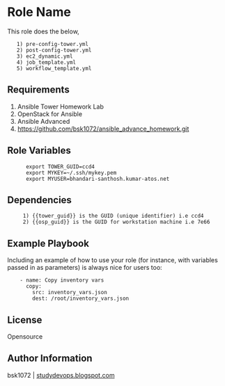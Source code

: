 Role Name
=========

This role does the below,

       1) pre-config-tower.yml
       2) post-config-tower.yml
       3) ec2_dynamic.yml
       4) job_template.yml
       5) workflow_template.yml

Requirements
------------

  1) Ansible Tower Homework Lab
  2) OpenStack for Ansible
  3) Ansible Advanced
  4) https://github.com/bsk1072/ansible_advance_homework.git

Role Variables
--------------

          export TOWER_GUID=ccd4
          export MYKEY=~/.ssh/mykey.pem
          export MYUSER=bhandari-santhosh.kumar-atos.net

Dependencies
------------

         1) {{tower_guid}} is the GUID (unique identifier) i.e ccd4
         2) {{osp_guid}} is the GUID for workstation machine i.e 7e66
       
Example Playbook
----------------

Including an example of how to use your role (for instance, with variables passed in as parameters) is always nice for users too:

        - name: Copy inventory vars
          copy:
            src: inventory_vars.json
            dest: /root/inventory_vars.json
        
License
-------

Opensource

Author Information
------------------

bsk1072 | [studydevops.blogspot.com](http://studydevops.blogspot.com/)
